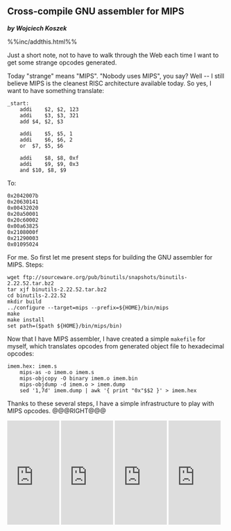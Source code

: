 Cross-compile GNU assembler for MIPS
------------------------
***by Wojciech Koszek***

%%inc/addthis.html%%

Just a short note, not to have to walk through the Web each time I 
want to get some strange opcodes generated.

Today "strange" means "MIPS". "Nobody uses MIPS", you say? Well -- I still believe MIPS
is the cleanest RISC architecture available today. So yes, I want to have
something translate:

	_start:
		addi	$2, $2, 123
		addi	$3, $3, 321
		add	$4, $2, $3

		addi	$5, $5, 1
		addi	$6, $6, 2
		or	$7, $5, $6

		addi	$8, $8, 0xf
		addi	$9, $9, 0x3
		and	$10, $8, $9

To:

	0x2042007b
	0x20630141
	0x00432020
	0x20a50001
	0x20c60002
	0x00a63825
	0x2108000f
	0x21290003
	0x01095024

For me. So first let me present steps for building the GNU assembler for
MIPS. Steps:

	wget ftp://sourceware.org/pub/binutils/snapshots/binutils-2.22.52.tar.bz2
	tar xjf binutils-2.22.52.tar.bz2
	cd binutils-2.22.52
	mkdir build
	../configure --target=mips --prefix=${HOME}/bin/mips
	make
	make install
	set path=($path ${HOME}/bin/mips/bin)

Now that I have MIPS assembler, I have created a simple `makefile` for
myself, which translates opcodes from generated object file to hexadecimal
opcodes:

	imem.hex: imem.s
		mips-as -o imem.o imem.s
		mips-objcopy -O binary imem.o imem.bin
		mips-objdump -d imem.o > imem.dump
		sed '1,7d' imem.dump | awk '{ print "0x"$$2 }' > imem.hex

Thanks to these several steps, I have a simple infrastructure to play with
MIPS opcodes.
@@@RIGHT@@@


<iframe src="http://rcm.amazon.com/e/cm?lt1=_blank&bc1=FFFFFF&IS2=1&npa=1&bg1=FFFFFF&fc1=000000&lc1=FF0000&t=wojcadamkoszh-20&o=1&p=8&l=as4&m=amazon&f=ifr&ref=ss_til&asins=0120884216" style="width:120px;height:240px;" scrolling="no" marginwidth="0" marginheight="0" frameborder="0"></iframe>
<iframe src="http://rcm.amazon.com/e/cm?lt1=_blank&bc1=FFFFFF&IS2=1&npa=1&bg1=FFFFFF&fc1=000000&lc1=FF0000&t=wojcadamkoszh-20&o=1&p=8&l=as4&m=amazon&f=ifr&ref=ss_til&asins=0131420445" style="width:120px;height:240px;" scrolling="no" marginwidth="0" marginheight="0" frameborder="0"></iframe>

<iframe src="http://rcm.amazon.com/e/cm?lt1=_blank&bc1=FFFFFF&IS2=1&npa=1&bg1=FFFFFF&fc1=000000&lc1=FF0000&t=wojcadamkoszh-20&o=1&p=8&l=as4&m=amazon&f=ifr&ref=ss_til&asins=0123744938" style="width:120px;height:240px;" scrolling="no" marginwidth="0" marginheight="0" frameborder="0"></iframe>

<iframe src="http://rcm.amazon.com/e/cm?lt1=_blank&bc1=FFFFFF&IS2=1&npa=1&bg1=FFFFFF&fc1=000000&lc1=FF0C00&t=wojcadamkoszh-20&o=1&p=8&l=as4&m=amazon&f=ifr&ref=ss_til&asins=0123747503" style="width:120px;height:240px;" scrolling="no" marginwidth="0" marginheight="0" frameborder="0"></iframe>
